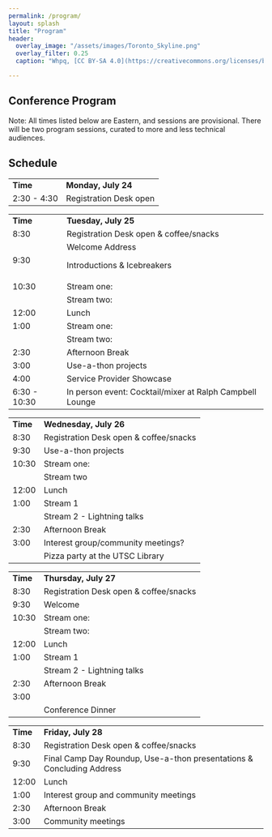 ```yaml
---
permalink: /program/
layout: splash
title: "Program"
header:
  overlay_image: "/assets/images/Toronto_Skyline.png"
  overlay_filter: 0.25
  caption: "Whpq, [CC BY-SA 4.0](https://creativecommons.org/licenses/by-sa/4.0), via Wikimedia Commons"

---
```

## Conference Program

Note: All times listed below are Eastern, and sessions are provisional. There will be two program sessions, curated to more and less technical audiences. 


## Schedule


<table>
  <tr>
   <td><strong>Time</strong>
   </td>
   <td><strong>Monday, July 24</strong>
   </td>
  </tr>
  <tr>
   <td>2:30 - 4:30
   </td>
   <td>Registration Desk open
   </td>
  </tr>
</table>


   


<table>
  <tr>
   <td><strong>Time</strong>
   </td>
   <td><strong>Tuesday, July 25</strong>
   </td>
  </tr>
  <tr>
   <td>8:30
   </td>
   <td>Registration Desk open & coffee/snacks
   </td>
  </tr>
  <tr>
   <td>9:30
   </td>
   <td>Welcome Address
<p>
Introductions & Icebreakers
   </td>
  </tr>
  <tr>
   <td>10:30
   </td>
   <td>Stream one: 
   </td>
  </tr>
  <tr>
   <td>
   </td>
   <td>Stream two:
   </td>
  </tr>
  <tr>
   <td>12:00
   </td>
   <td>Lunch
   </td>
  </tr>
  <tr>
   <td>1:00
   </td>
   <td>Stream one:
   </td>
  </tr>
  <tr>
   <td>
   </td>
   <td>Stream two:
   </td>
  </tr>
  <tr>
   <td>2:30 
   </td>
   <td>Afternoon Break
   </td>
  </tr>
  <tr>
   <td>3:00
   </td>
   <td>Use-a-thon projects
   </td>
  </tr>
  <tr>
   <td>4:00
   </td>
   <td>Service Provider Showcase
   </td>
  </tr>
  <tr>
   <td>6:30 - 10:30
   </td>
   <td>In person event: Cocktail/mixer at Ralph Campbell Lounge 
   </td>
  </tr>
</table>



<table>
  <tr>
   <td><strong>Time</strong>
   </td>
   <td><strong>Wednesday, July 26</strong>
   </td>
  </tr>
  <tr>
   <td>8:30
   </td>
   <td>Registration Desk open & coffee/snacks
   </td>
  </tr>
  <tr>
   <td>9:30
   </td>
   <td>Use-a-thon projects
   </td>
  </tr>
  <tr>
   <td>10:30
   </td>
   <td>Stream one:
   </td>
  </tr>
  <tr>
   <td>
   </td>
   <td>Stream two
   </td>
  </tr>
  <tr>
   <td>12:00
   </td>
   <td>Lunch
   </td>
  </tr>
  <tr>
   <td>1:00
   </td>
   <td>Stream 1
   </td>
  </tr>
  <tr>
   <td>
   </td>
   <td>Stream 2 - Lightning talks
   </td>
  </tr>
  <tr>
   <td>2:30
   </td>
   <td>Afternoon Break
   </td>
  </tr>
  <tr>
   <td>3:00
   </td>
   <td>Interest group/community meetings?
   </td>
  </tr>
  <tr>
   <td>
   </td>
   <td>Pizza party at the UTSC Library
   </td>
  </tr>
</table>



<table>
  <tr>
   <td><strong>Time</strong>
   </td>
   <td><strong>Thursday, July 27</strong>
   </td>
  </tr>
  <tr>
   <td>8:30
   </td>
   <td>Registration Desk open & coffee/snacks
   </td>
  </tr>
  <tr>
   <td>9:30
   </td>
   <td>Welcome
   </td>
  </tr>
  <tr>
   <td>10:30
   </td>
   <td>Stream one: 
   </td>
  </tr>
  <tr>
   <td>
   </td>
   <td>Stream two:
   </td>
  </tr>
  <tr>
   <td>12:00
   </td>
   <td>Lunch
   </td>
  </tr>
  <tr>
   <td>1:00
   </td>
   <td>Stream 1
   </td>
  </tr>
  <tr>
   <td>
   </td>
   <td>Stream 2 - Lightning talks
   </td>
  </tr>
  <tr>
   <td>2:30
   </td>
   <td>Afternoon Break
   </td>
  </tr>
  <tr>
   <td>3:00
   </td>
   <td>
   </td>
  </tr>
  <tr>
   <td>
   </td>
   <td>Conference Dinner 
   </td>
  </tr>
</table>



<table>
  <tr>
   <td><strong>Time</strong>
   </td>
   <td><strong>Friday, July 28</strong>
   </td>
  </tr>
  <tr>
   <td>8:30
   </td>
   <td>Registration Desk open & coffee/snacks
   </td>
  </tr>
  <tr>
   <td>9:30
   </td>
   <td>Final Camp Day Roundup, Use-a-thon presentations & Concluding Address
   </td>
  </tr>
  <tr>
   <td>12:00
   </td>
   <td>Lunch
   </td>
  </tr>
  <tr>
   <td>1:00
   </td>
   <td>Interest group and community meetings
   </td>
  </tr>
  <tr>
   <td>2:30
   </td>
   <td>Afternoon Break
   </td>
  </tr>
  <tr>
   <td>3:00
   </td>
   <td>Community meetings 
   </td>
  </tr>
</table>

